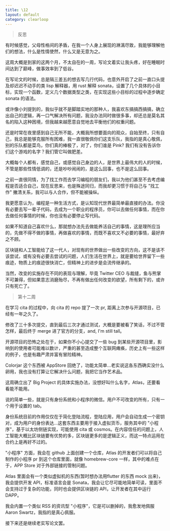 ```yaml
---
title: \12
layout: default
category: clearloop
---
```


> 反思

有时候感觉，父母性格间的矛盾，在我一个人身上展现的淋漓尽致，我能够理解他们的想法，什么是性情使然，什么又是无意为之。

这周大概是到家的这两个月，不太自在的一周，写论文着实让我头疼，好在睡眠时间达到了巅峰，做事效率到了低谷。

在写论文的时候，总是隔三差五的想去写几行代码，也意外开启了之前一直口头提及却迟迟不动手的类 lisp 解释器，用 rust 解释 sonata，设置了几个具体的小目标，实现一个函数，定义几个数据类型之类，在实现这些小目标的过程中逐步确定 sonata 的语法。

或许像小刘提到的，我似乎就不是脚踏实地的那种人，我喜欢东搞搞西搞搞，确立出自己的逻辑，再一口气解决所有问题，我没办法同时做很多事，却还总是莫名其名的陷入这种困境，但我越来越愿意自觉地去平衡他们的权重问题。

还是时常在夜里感到自己无所不能，大概我所想要面向的观众，自始至终，只有自己，我总是能够克服所有困难，我一直很敬佩你们这支乐队，我指的是真心敬佩，别的乐队都是菜鸟，你们真的棒极了，对了，你们谁是 Pink? 我们有没有告诉你们这个游戏的名字？我们管它叫做肥差。

大概每个人都有，感觉自己，或感觉自己身边的人，是世界上最伟大的人的时候，不管是那些性情低调的，还是吵吵闹闹的，是这么回事，也不是这么回事。

之前一直很同情，为了找工作而去学习编程的朋友们，我以为他们甚至不去考虑编程是否适合自己，现在反思来，也是殊途同归，而我却更习惯于将自己与 "找工作" 撇清关系，我可以与人合作，但不能被操纵。

我更愿意认为，编程是一种生活方式，是认知现代世界最简单最直接的办法。你没有必要去写一辈子代码，去成为一个职业的程序员，你可以去做任何事情，而在你去做任何事情的时候，你也没有必要停止写代码。

如果不知道自己喜欢什么，那就想办法先去做能养活自己的事情，这是理所应当的，先做不得不做的事情，再做喜欢的事情，而既不喜欢又不必要的事情，最好弃之不顾。

区块链和人工智能给了这一代人，对现有的世界做出一些改变的方向，这不是该不该尝试，或有没有必要去尝试的问题，人们生活在世界上，就是要给世界留下一些痕迹，物质上的痕迹很快消亡，但精神上的进步是会流传继承的。

当然，改变的实施存在不同的表现与理解，毕竟 Twitter  CEO 与裁缝，鱼与熊掌不可兼得，但如果意志消磨殆尽，不再有做出任何改变的欲望，所有剩下的，或许只有死亡了。


> 第十二周

在学习 cita 的过程中，向 cita 的 repo 提了一次 pr, 距离上次参与开源项目，已经有一年之久了。

修改了三十多次提交，直到最后三次才通过测试，大概是要被看了笑话，不过不管怎样，最后终于 merge 进了官方的分支，and, I'm still tall。

开源项目的恐怖之处在于，如果你不小心提交了一些 bug 到某些开源项目里，影响到的使用者可能难以数计，严重的甚至造成整个互联网瘫痪，历史上有一些这样的例子，也是有趣严肃并富有冒险精神。

Colorjar 这个东西被 AppStore 回绝了，功能太简单...老实说这各东西确实没什么卵用，我也没有打算让它解决什么问题，我把它当作艺术品。

这周确立出了 Big Project 的具体实施办法，没想好叫什么名字，Atlas，还要看看能不能用。

说的简单一些，就是只有身份系统和小程序的微信。用户不可改变的所有，只有一个用于设置的 tab。

身份系统目前的作用仅仅在于简化登陆流程，登陆应用，用户会自动生成一个密钥对，成为用户的身份表达...这套东西主要用于接入虚拟货币，服务其中的 "小程序"，基于以太坊侧链实现，可能使用 cita 或 cosmos。在内容信任的问题上，人工智能大概比区块链要有优势的多，区块链更多的是逻辑正义，而这一特点运用在合约上是再好不过的。

"小程序" 方面，我会在 github 上面创建一个仓库，Atlas 的开发者们可以将自己制作的小程序 pr 到这个仓库里面，就像 homebrew-core 一样，其中的难点在于，APP Store 对于外部链接的管制问题。

Atlas 里面会有一个类似虚拟机的东西(暂时想办法用flutter 的东西 mock 出来)，我会提供开发 API，标准语言会是 Sonata，我会让它尽可能地简单可读，里面不会支持过于复杂的功能，同时也会提供区块链的 API，让开发者在其中运行 DAPP。

我会内置一个类似 RSS 的资讯型 "小程序"，它是可以删掉的，我愈发地佩服 Aaron Swartz，我指的是真心佩服。

接下来还是继续老实写论文罢。
